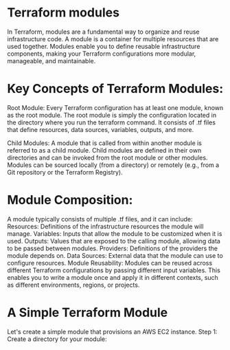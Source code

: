 # Terraform modules

In Terraform, modules are a fundamental way to organize and reuse infrastructure code. A module is a container for multiple resources that are used together. Modules enable you to define reusable infrastructure components, making your Terraform configurations more modular, manageable, and maintainable.

# Key Concepts of Terraform Modules:

Root Module:
Every Terraform configuration has at least one module, known as the root module. The root module is simply the configuration located in the directory where you run the terraform command.
It consists of .tf files that define resources, data sources, variables, outputs, and more.

Child Modules:
A module that is called from within another module is referred to as a child module.
Child modules are defined in their own directories and can be invoked from the root module or other modules.
Modules can be sourced locally (from a directory) or remotely (e.g., from a Git repository or the Terraform Registry).

# Module Composition:

A module typically consists of multiple .tf files, and it can include:
Resources: Definitions of the infrastructure resources the module will manage.
Variables: Inputs that allow the module to be customized when it is used.
Outputs: Values that are exposed to the calling module, allowing data to be passed between modules.
Providers: Definitions of the providers the module depends on.
Data Sources: External data that the module can use to configure resources.
Module Reusability: Modules can be reused across different Terraform configurations by passing different input variables.
This enables you to write a module once and apply it in different contexts, such as different environments, regions, or projects.

# A Simple Terraform Module
Let's create a simple module that provisions an AWS EC2 instance.
Step 1: Create a directory for your module:

